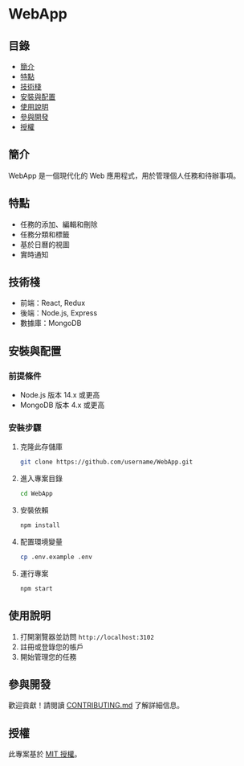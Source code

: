 # WebApp

## 目錄
- [簡介](#簡介)
- [特點](#特點)
- [技術棧](#技術棧)
- [安裝與配置](#安裝與配置)
- [使用說明](#使用說明)
- [參與開發](#參與開發)
- [授權](#授權)

## 簡介
WebApp 是一個現代化的 Web 應用程式，用於管理個人任務和待辦事項。

## 特點
- 任務的添加、編輯和刪除
- 任務分類和標籤
- 基於日曆的視圖
- 實時通知

## 技術棧
- 前端：React, Redux
- 後端：Node.js, Express
- 數據庫：MongoDB

## 安裝與配置

### 前提條件
- Node.js 版本 14.x 或更高
- MongoDB 版本 4.x 或更高

### 安裝步驟
1. 克隆此存儲庫
    ```bash
    git clone https://github.com/username/WebApp.git
    ```
2. 進入專案目錄
    ```bash
    cd WebApp
    ```
3. 安裝依賴
    ```bash
    npm install
    ```
4. 配置環境變量
    ```bash
    cp .env.example .env
    ```
5. 運行專案
    ```bash
    npm start
    ```

## 使用說明
1. 打開瀏覽器並訪問 `http://localhost:3102`
2. 註冊或登錄您的帳戶
3. 開始管理您的任務

## 參與開發
歡迎貢獻！請閱讀 [CONTRIBUTING.md](CONTRIBUTING.md) 了解詳細信息。

## 授權
此專案基於 [MIT 授權](LICENSE)。
